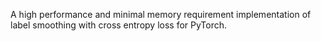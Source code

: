 A high performance and minimal memory requirement implementation of label smoothing with cross entropy loss for PyTorch.
